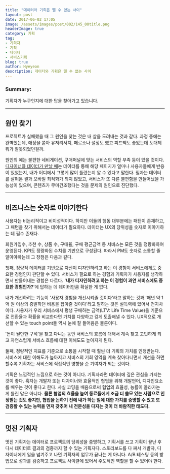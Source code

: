 ```yaml
---
title: "데이터와 기획은 뗄 수 없는 사이"
layout: post
date: 2017-06-02 17:05
image: /assets/images/post/002/145_00title.png
headerImage: true
category: 기획
tag:
- 기획자
- 기획
- 데이터
- 서비스기획
blog: true
author: Hyeyeon
description: 데이터와 기획은 뗄 수 없는 사이
---
```


### Summary:

기획자가 누구인지에 대한 답을 찾아가고 있습니다.

---

## 원인 찾기

프로젝트가 실패했을 때 그 원인을 찾는 것은 내 살을 도려내는 것과 같다. 과정 중에는 완벽했는데, 애정을 쏟아 유저리서치, 페르소나 설정도 했고 피드백도 좋았는데 도대체 뭐가 잘못되었던걸까.

원인의 예는 불편한 네비게이션, 구매퍼널에 맞는 서비스의 역할 부족 등이 있을 것이다. [디자이너와 데이터가 만날 때](https://brunch.co.kr/@jidesign/41)는 데이터를 통해 해당 페이지가 얼마나 사용자들에게 반응이 있었는지, 내가 어디에서 그렇게 많이 틀렸는지 알 수 있다고 말한다. 필자는 데이터를 살펴본 결과 모바일 최적화가 되지 않았고, 서비스가 또 다른 불편함을 만들어냈을 가능성이 있으며, 콘텐츠가 무미건조했다는 것을 문제의 원인으로 진단했다.

---

## 비즈니스는 숫자로 이야기한다

사용자는 비논리적이고 비이성적이다. 하지만 이들의 행동 대부분에는 패턴이 존재하고, 그 패턴을 찾기 위해서는 데이터가 필요하다. 데이터는 UX의 당위성을 숫자로 이야기하는 데 필수 존재다.

회원가입수, 추천 수, 상품 수, 구매율, 구매 평균금액 등 서비스는 모든 것을 정량화하여 운영된다. KPI도 정량화된 수치를 기반으로 구성된다. 따라서 PM도 숫자로 소통할 줄 알아야하는데 그 장점은 다음과 같다.

첫째, 정량적 데이터를 기반으로 자신이 디자인하려고 하는 이 경험이 서비스에게도 중요한 경험인지 판단할 수 있다. 서비스가 필요로 하는 경험과 기획자가 사용자를 생각하면서 만들어내는 경험은 다르다. '**내가 디자인하려고 하는 이 경험이 과연 서비스에도 중요한 경험인가?**'에 답하는 데 데이터만큼 확실한 게 없다.

내가 개선하려는 기능이 '사용자 경험을 개선시켜줄 것이다'라고 말하는 것과 '매년 약 1억 원 이상의 증발하던 비용을 잡아줄 것이다'라고 말하는 것은 설득력에 있어서 천지차이다. 사용자가 우리 서비스에서 평생 구매하는 금액(LTV: Life Time Value)을 기준으로 전환율과 확률을 비교한다면 가치를 다양하고 깊게 도출해낼 수 있다. UX적으로 개선할 수 있는 touch point들 역시 눈에 잘 들어옴은 물론이다.

'돈이 될만한 구석'을 찾고 다니는 동안 서비스의 흐름에 대해서 계속 찾고 고민하게 되고 자연스럽게 서비스 흐름에 대한 이해도도 높아지게 된다.

둘째, 정량적인 지표를 기준으로 소통을 시작할 때 훨씬 더 기획의 가치를 인정받는다. 서비스에 대한 이해도가 높아지고 서비스의 기회 영역을 계속 찾아다니면서 개선을 하면 할수록 기확자는 서비스에 직접적인 영향을 준 기여자가 되는 것이다.

기획은 느낌적인 느낌으로 하는 것이 아니다. 기획자라면 데이터에 깊은 관심을 가지는 것이 좋다. 혹자는 개발자 또는 디자이너와 효율적인 협업을 위해 개발언어, 디자인요소를 배우는 것이 좋다고 한다. 사실 코딩을 배움으로써 협업의 효율성, 능률이 올라가는 게 틀린 말은 아니다. **물론 협업의 효율을 높여 동료들에게 조금 더 쓸모 있는 사람으로 인정받는 것도 좋지만, 협업을 논하기 전에 내가 하는 일에 대한 가치를 증명할 수 있고 또 검증할 수 있는 능력을 먼저 갖추어 내 전문성을 다지는 것이 더 바람직한 태도다.**

---

## 멋진 기획자

멋진 기획자는 데이터로 프로젝트의 당위성을 증명하고, 기획서를 쓰고 기획이 끝난 후 다시 데이터로 결과의 검증까지 할 수 있는 기획자다. 스토리보드를 다 짜서 개발자, 디자이너에게 일을 넘겨주고 나면 기획자의 업무가 끝나는 게 아니다. A/B 테스팅 등의 방법으로 성과를 검증하고 프로젝트 사이클에 있어서 주도적인 역할을 할 수 있어야 한다.

---
